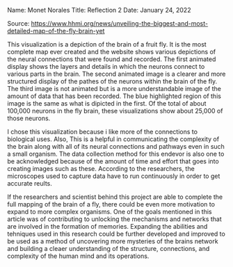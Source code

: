 Name: Monet Norales   Title: Reflection 2   Date: January 24, 2022

Source: https://www.hhmi.org/news/unveiling-the-biggest-and-most-detailed-map-of-the-fly-brain-yet

This visualization is a depiction of the brain of a fruit fly. It is the most complete map ever created and the website shows various depictions of the neural connections that were found and recorded. The first animated display shows the layers and details in which the neurons connect to various parts in the brain. The second animated image is a clearer and more structured display of the pathes of the neurons within the brain of the fly. The third image is not animated but is a more understandable image of the amount of data that has been recorded. The blue highlighted region of this image is the same as what is dipicted in the first. Of the total of about 100,000 neurons in the fly brain, these visualizations show about 25,000 of those neurons.

I chose this visualization because i like more of the connections to biological uses. Also, This is a helpful in communicating the complexity of the brain along with all of its neural connections and pathways even in such a small organism. The data collection method for this endevor is also one to be acknowledged because of the amount of time and effort that goes into creating images such as these. According to the researchers, the microscopes used to capture data have to run continuously in order to get accurate reults. 

If the researchers and scientist behind this project are able to complete the full mapping of the brain of a fly, there could be even more motivation to expand to more complex organisms. One of the goals mentioned in this article was of contributing to unlocking the mechanisms and networks that are involved in the formation of memories. Expanding the abilities and tehniques used in this research could be further developed and improved to be used as a method of uncovering more mysteries of the brains network and building a cleaer understanding of the structure, connections, and complexity of the human mind and its operations.
